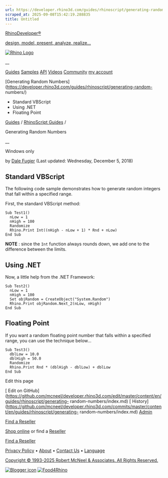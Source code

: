 ```yaml
---
url: https://developer.rhino3d.com/guides/rhinoscript/generating-random-numbers/
scraped_at: 2025-09-08T15:42:19.288835
title: Untitled
---
```


[RhinoDeveloper®](/)

[design, model, present, analyze, realize...](/)

[![Rhino Logo](https://developer.rhino3d.com/images/rhinodevlogo.png)](/)

__

[Guides](https://developer.rhino3d.com/guides)
[Samples](https://developer.rhino3d.com/samples)
[API](https://developer.rhino3d.com/api)
[Videos](https://developer.rhino3d.com/videos)
[Community](https://discourse.mcneel.com/c/rhino-developer) [my account
](https://www.rhino3d.com/my-account/ "Manage your account, licenses, and
teams")

[Generating Random
Numbers](https://developer.rhino3d.com/guides/rhinoscript/generating-random-
numbers/)

  * Standard VBScript
  * Using .NET
  * Floating Point

[Guides](https://developer.rhino3d.com/en/guides/) / [RhinoScript
Guides](https://developer.rhino3d.com/en/guides/rhinoscript/) /

Generating Random Numbers

__

Windows only

by [Dale Fugier](https://discourse.mcneel.com/u/dale/) (Last updated:
Wednesday, December 5, 2018)

## Standard VBScript

The following code sample demonstrates how to generate random integers that
fall within a specified range.

First, the standard VBScript method:

    
    
    Sub Test1()
      nLow = 1
      nHigh = 100
      Randomize
      Rhino.Print Int((nHigh - nLow + 1) * Rnd + nLow)
    End Sub
    

**NOTE** : since the `Int` function always rounds down, we add one to the
difference between the limits.

## Using .NET

Now, a little help from the .NET Framework:

    
    
    Sub Test2()
      nLow = 1
      nHigh = 100
      Set objRandom = CreateObject("System.Random")
      Rhino.Print objRandom.Next_2(nLow, nHigh)
    End Sub
    

## Floating Point

If you want a random floating point number that falls within a specified
range, you can use the technique below…

    
    
    Sub Test3()
      dblLow = 10.0
      dblHigh = 50.0
      Randomize
      Rhino.Print Rnd * (dblHigh - dblLow) + dblLow
    End Sub
    

Edit this page

[ Edit on
GitHub](https://github.com/mcneel/developer.rhino3d.com/edit/master/content/en/guides/rhinoscript/generating-
random-numbers/index.md) [
History](https://github.com/mcneel/developer.rhino3d.com/commits/master/content/en/guides/rhinoscript/generating-
random-numbers/index.md) [ Admin](https://developer.rhino3d.com/admin)

[Find a Reseller](https://www.rhino3d.com/sales)

[Shop online](https://www.rhino3d.com/store) or find a
[Reseller](https://www.rhino3d.com/sales)

[Find a Reseller](https://www.rhino3d.com/sales)

[Privacy Policy](https://www.rhino3d.com/privacy) •
[About](https://www.rhino3d.com/mcneel/about) • [Contact
Us](https://www.rhino3d.com/mcneel/contact) • [
Language](https://www.rhino3d.com/language "Change to a different region or
language")

[Copyright © 1993-2025 Robert McNeel & Associates. All Rights
Reserved.](https://www.rhino3d.com/mcneel/about)

[](https://www.facebook.com/McNeelRhinoceros/)
[](https://twitter.com/bobmcneel) [](https://www.linkedin.com/groups/75313/)
[](https://www.youtube.com/user/RhinoGuide/videos) [](https://vimeo.com/rhino)
[![Blogger
icon](https://developer.rhino3d.com/images/blogger.svg)](http://blog.rhino3d.com/)
[![Food4Rhino](https://developer.rhino3d.com/images/f4r_icon_01.svg)](https://www.food4rhino.com)

